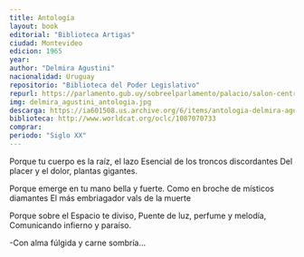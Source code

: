 ```yaml
---
title: Antología
layout: book
editorial: "Biblioteca Artigas"
ciudad: Montevideo
edicion: 1965
year:  
author: "Delmira Agustini"
nacionalidad: Uruguay
repositorio: "Biblioteca del Poder Legislativo"
repurl: https://parlamento.gub.uy/sobreelparlamento/palacio/salon-central-de-biblioteca
img: delmira_agustini_antologia.jpg
descarga: https://ia601508.us.archive.org/6/items/antologia-delmira-agustini/Antologia%20-%20Delmira%20Agustini.pdf
biblioteca: http://www.worldcat.org/oclc/1087070733
comprar: 
periodo: "Siglo XX"
---
```

 

Porque tu cuerpo es la raíz, el lazo
Esencial de los troncos discordantes
Del placer y el dolor, plantas gigantes.
 
Porque emerge en tu mano bella y fuerte.
Como en broche de místicos diamantes
El más embriagador vals de la muerte

Porque sobre el Espacio te diviso,
Puente de luz, perfume y melodía,
Comunicando infierno y paraíso.

-Con alma fúlgida y carne sombría…
